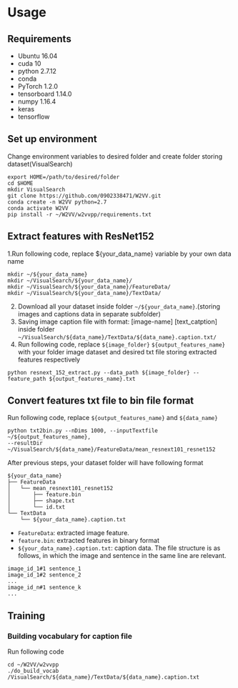# Usage

## Requirements
* Ubuntu 16.04
* cuda 10
* python 2.7.12
* conda
* PyTorch 1.2.0
* tensorboard 1.14.0
* numpy 1.16.4
* keras
* tensorflow

## Set up environment
Change environment variables to desired folder and create folder storing dataset(VisualSearch)
```
export HOME=/path/to/desired/folder
cd $HOME
mkdir VisualSearch
git clone https://github.com/0902338471/W2VV.git
conda create -n W2VV python=2.7
conda activate W2VV
pip install -r ~/W2VV/w2vvpp/requirements.txt
```

## Extract features with ResNet152
1.Run following code, replace ${your_data_name} variable by your own data name
```
mkdir ~/${your_data_name}   
mkdir ~/VisualSearch/${your_data_name}/
mkdir ~/VisualSearch/${your_data_name}/FeatureData/
mkdir ~/VisualSearch/${your_data_name}/TextData/
```
2. Download all your dataset inside folder ```~/${your_data_name}```.(storing images and captions data in separate subfolder)
3. Saving image caption file with format: [image-name] [text_catption] inside folder ```~/VisualSearch/${data_name}/TextData/${data_name}.caption.txt/```
4. Run following code, replace ```${image_folder}``` ```${output_features_name}``` with your folder image dataset and desired txt file storing extracted features respectively
```
python resnext_152_extract.py --data_path ${image_folder} -- feature_path ${output_features_name}.txt
```

## Convert features txt file to bin file format 
Run following code, replace ```${output_features_name}``` and ```${data_name}```
```
python txt2bin.py --nDims 1000, --inputTextfile ~/${output_features_name},
--resultDir ~/VisualSearch/${data_name}/FeatureData/mean_resnext101_resnet152
```
After previous steps, your dataset folder will have following format
```shell
${your_data_name}
├── FeatureData
│   └── mean_resnext101_resnet152
│       ├── feature.bin
│       ├── shape.txt
│       └── id.txt
└── TextData
    └── ${your_data_name}.caption.txt

```

* `FeatureData`: extracted image feature. 
* `feature.bin`: extracted features in binary format
* `${your_data_name}.caption.txt`: caption data. The file structure is as follows, in which the image and sentence in the same line are relevant.
```
image_id_1#1 sentence_1
image_id_1#2 sentence_2
...
image_id_n#1 sentence_k
...
```

## Training

### Building vocabulary for caption file

Run following code
```
cd ~/W2VV/w2vvpp
./do_build_vocab /VisualSearch/${data_name}/TextData/${data_name}.caption.txt
```
